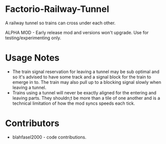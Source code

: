 # Factorio-Railway-Tunnel
A railway tunnel so trains can cross under each other.

ALPHA MOD - Early release mod and versions won't upgrade. Use for testing/experimenting only.


Usage Notes
===============

- The train signal reservation for leaving a tunnel may be sub optimal and so it's advised to have some track and a signal block for the train to emerge in to. The train may also pull up to a blocking signal slowly when leaving a tunnel.
- Trains using a tunnel will never be exactly aligned for the entering and leaving parts. They shouldn;t be more than a tile of one another and is a technical limitation of how the mod syncs speeds each tick.

Contributors
===============

- blahfasel2000 - code contributions.
